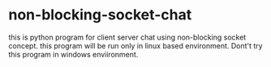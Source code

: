 non-blocking-socket-chat
========================

this is python program for client server chat using non-blocking socket concept. this program will be run only in linux based environment. Dont't try this program in windows enviironment. 
